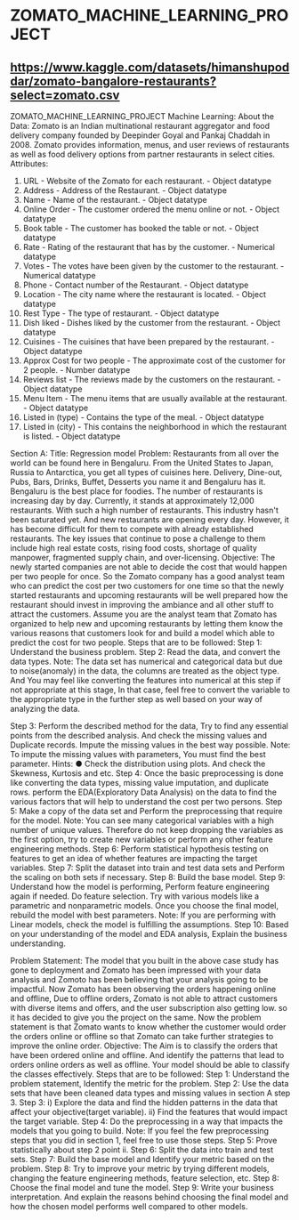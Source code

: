 # ZOMATO_MACHINE_LEARNING_PROJECT
## https://www.kaggle.com/datasets/himanshupoddar/zomato-bangalore-restaurants?select=zomato.csv
ZOMATO_MACHINE_LEARNING_PROJECT
Machine Learning:
About the Data:
Zomato is an Indian multinational restaurant aggregator and food delivery
company founded by Deepinder Goyal and Pankaj Chaddah in 2008. Zomato
provides information, menus, and user reviews of restaurants as well as food
delivery options from partner restaurants in select cities.
Attributes:
1. URL - Website of the Zomato for each restaurant. - Object datatype
2. Address - Address of the Restaurant. - Object datatype
3. Name - Name of the restaurant. - Object datatype
4. Online Order - The customer ordered the menu online or not. - Object datatype
5. Book table - The customer has booked the table or not. - Object datatype
6. Rate - Rating of the restaurant that has by the customer. - Numerical datatype
7. Votes - The votes have been given by the customer to the restaurant. - Numerical
datatype
8. Phone - Contact number of the Restaurant. - Object datatype
9. Location - The city name where the restaurant is located. - Object datatype
10. Rest Type - The type of restaurant. - Object datatype
11. Dish liked - Dishes liked by the customer from the restaurant. - Object datatype
12. Cuisines - The cuisines that have been prepared by the restaurant. - Object datatype
13. Approx Cost for two people - The approximate cost of the customer for 2 people. -
Number datatype
14. Reviews list - The reviews made by the customers on the restaurant. - Object
datatype
15. Menu Item - The menu items that are usually available at the restaurant. - Object
datatype
16. Listed in (type) - Contains the type of the meal. - Object datatype
17. Listed in (city) - This contains the neighborhood in which the restaurant is listed. -
Object datatype


Section A: Title: Regression model
Problem:
Restaurants from all over the world can be found here in Bengaluru. From the United States
to Japan, Russia to Antarctica, you get all types of cuisines here. Delivery, Dine-out, Pubs,
Bars, Drinks, Buffet, Desserts you name it and Bengaluru has it. Bengaluru is the best place
for foodies. The number of restaurants is increasing day by day. Currently, it stands at
approximately 12,000 restaurants. With such a high number of restaurants. This industry
hasn't been saturated yet. And new restaurants are opening every day. However, it has
become difficult for them to compete with already established restaurants. The key issues
that continue to pose a challenge to them include high real estate costs, rising food costs,
shortage of quality manpower, fragmented supply chain, and over-licensing.
Objective:
The newly started companies are not able to decide the cost that would happen per
two people for once. So the Zomato company has a good analyst team who can predict the
cost per two customers for one time so that the newly started restaurants and upcoming
restaurants will be well prepared how the restaurant should invest in improving the
ambiance and all other stuff to attract the customers. Assume you are the analyst team that
Zomato has organized to help new and upcoming restaurants by letting them know the
various reasons that customers look for and build a model which able to predict the cost for
two people.
Steps that are to be followed:
Step 1: Understand the business problem.
Step 2: Read the data, and convert the data types.
Note: The data set has numerical and categorical data but due to noise(anomaly) in
the data, the columns are treated as the object type. And You may feel like converting the
features into numerical at this step if not appropriate at this stage, In that case, feel free to
convert the variable to the appropriate type in the further step as well based on your way
of analyzing the data.



Step 3: Perform the described method for the data, Try to find any essential points from the
described analysis. And check the missing values and Duplicate records. Impute the
missing values in the best way possible.
Note: To impute the missing values with parameters, You must find the best parameter.
Hints:
● Check the distribution using plots. And check the Skewness, Kurtosis and etc.
Step 4: Once the basic preprocessing is done like converting the data types, missing value
imputation, and duplicate rows. perform the EDA(Exploratory Data Analysis) on the data to
find the various factors that will help to understand the cost per two persons.
Step 5: Make a copy of the data set and Perform the preprocessing that require for the
model.
Note: You can see many categorical variables with a high number of unique values.
Therefore do not keep dropping the variables as the first option, try to create new variables
or perform any other feature engineering methods.
Step 6: Perform statistical hypothesis testing on features to get an idea of whether features
are impacting the target variables.
Step 7: Split the dataset into train and test data sets and Perform the scaling on both sets if
necessary.
Step 8: Build the base model.
Step 9: Understand how the model is performing, Perform feature engineering again if
needed. Do feature selection. Try with various models like a parametric and
nonparametric models. Once you choose the final model, rebuild the model with best
parameters.
Note: If you are performing with Linear models, check the model is fulfilling the
assumptions.
Step 10: Based on your understanding of the model and EDA analysis, Explain the business
understanding.


Problem Statement:
The model that you built in the above case study has gone to deployment and Zomato has
been impressed with your data analysis and Zomoto has been believing that your analysis
going to be impactful. Now Zomato has been observing the orders happening online and
offline, Due to offline orders, Zomato is not able to attract customers with diverse items and
offers, and the user subscription also getting low. so it has decided to give you the project
on the same. Now the problem statement is that Zomato wants to know whether the
customer would order the orders online or offline so that Zomato can take further
strategies to improve the online order.
Objective:
The Aim is to classify the orders that have been ordered online and offline. And
identify the patterns that lead to orders online orders as well as offline. Your model should
be able to classify the classes effectively.
Steps that are to be followed:
Step 1: Understand the problem statement, Identify the metric for the problem.
Step 2: Use the data sets that have been cleaned data types and missing values in section A
step 3.
Step 3:
i) Explore the data and find the hidden patterns in the data that affect your
objective(target variable).
ii) Find the features that would impact the target variable.
Step 4: Do the preprocessing in a way that impacts the models that you going to build.
Note: If you feel the few preprocessing steps that you did in section 1, feel free to use
those steps.
Step 5: Prove statistically about step 2 point ii.
Step 6: Split the data into train and test sets.
Step 7: Build the base model and Identify your metric based on the problem.
Step 8: Try to improve your metric by trying different models, changing the feature
engineering methods, feature selection, etc.
Step 8: Choose the final model and tune the model.
Step 9: Write your business interpretation. And explain the reasons behind choosing the
final model and how the chosen model performs well compared to other models.




